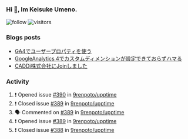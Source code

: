 ### Hi 👋, Im Keisuke Umeno.

<!--
**9renpoto/9renpoto** is a ✨ _special_ ✨ repository because its `README.md` (this file) appears on your GitHub profile.

Here are some ideas to get you started:

- 🔭 I’m currently working on ...
- 🌱 I’m currently learning ...
- 👯 I’m looking to collaborate on ...
- 🤔 I’m looking for help with ...
- 💬 Ask me about ...
- 📫 How to reach me: ...
- 😄 Pronouns: ...
- ⚡ Fun fact: ...
-->

![follow](https://img.shields.io/github/followers/9renpoto?label=Follow&style=social)
![visitors](https://komarev.com/ghpvc/?username=9renpoto&label=Profile%20views&color=0e75b6&style=flat)

### Blogs posts

<!-- BLOG-POST-LIST:START -->
- [GA4でユーザープロパティを使う](https://9renpoto.dev/2021/02/21/google-analytics-4-user-properties/)
- [GoogleAnalytics 4でカスタムディメンションが設定できておらずハマる](https://9renpoto.dev/2021/02/13/google-analytics-4/)
- [CADDi株式会社にJoinしました](https://9renpoto.dev/2020/12/05/join/)
<!-- BLOG-POST-LIST:END -->

### Activity

<!--START_SECTION:activity-->
1. ❗️ Opened issue [#390](https://github.com/9renpoto/upptime/issues/390) in [9renpoto/upptime](https://github.com/9renpoto/upptime)
2. ❗️ Closed issue [#389](https://github.com/9renpoto/upptime/issues/389) in [9renpoto/upptime](https://github.com/9renpoto/upptime)
3. 🗣 Commented on [#389](https://github.com/9renpoto/upptime/issues/389) in [9renpoto/upptime](https://github.com/9renpoto/upptime)
4. ❗️ Opened issue [#389](https://github.com/9renpoto/upptime/issues/389) in [9renpoto/upptime](https://github.com/9renpoto/upptime)
5. ❗️ Closed issue [#388](https://github.com/9renpoto/upptime/issues/388) in [9renpoto/upptime](https://github.com/9renpoto/upptime)
<!--END_SECTION:activity-->

<!--START_SECTION:waka-->
<!--END_SECTION:waka-->
